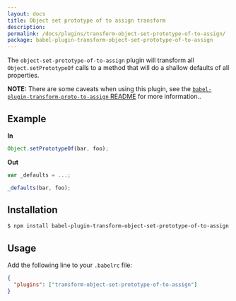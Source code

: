 ```yaml
---
layout: docs
title: Object set prototype of to assign transform
description:
permalink: /docs/plugins/transform-object-set-prototype-of-to-assign/
package: babel-plugin-transform-object-set-prototype-of-to-assign
---
```


The `object-set-prototype-of-to-assign` plugin will transform all `Object.setPrototypeOf` calls to a method that will do a shallow defaults of all properties.

**NOTE:** There are some caveats when using this plugin, see the [`babel-plugin-transform-proto-to-assign` README](https://github.com/babel/babel/tree/master/packages/babel-plugin-transform-proto-to-assign) for more information..

## Example

**In**

```javascript
Object.setPrototypeOf(bar, foo);
```

**Out**

```javascript
var _defaults = ...;

_defaults(bar, foo);
```

## Installation

```sh
$ npm install babel-plugin-transform-object-set-prototype-of-to-assign
```

## Usage

Add the following line to your `.babelrc` file:

```json
{
  "plugins": ["transform-object-set-prototype-of-to-assign"]
}
```
